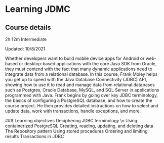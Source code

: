 # Learning JDMC
## Course details
2h 12m
Intermediate

Updated: 10/8/2021

Whether developers want to build mobile device apps for Android or web-based or desktop-based applications with the core Java SDK from Oracle, they must contend with the fact that many dynamic applications need to integrate data from a relational database. In this course, Frank Moley helps you get up to speed with the Java Database Connectivity (JDBC) API, showing how to use it to read and manage data from relational databases such as Postgres, Oracle Database, MySQL, and SQL Server in applications programmed with Java. Frank begins by going over key JDBC terminology, the basics of configuring a PostgreSQL database, and how to create the course project. He then provides detailed instructions on how to select and update data, work with transactions, handle exceptions, and more.


##$ Learning objectives
	Deciphering JDBC terminology \n
	Using containerized PostgreSQL
	Creating, reading, updating, and deleting data
	The Repository pattern
	Using stored procedures
	Ordering and limiting results
	Transactions in JDBC

